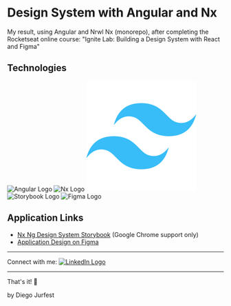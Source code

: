 <!-- Header -->
# Design System with Angular and Nx

<!-- Description -->
My result, using Angular and Nrwl Nx (monorepo), after completing the Rocketseat online course: "Ignite Lab: Building a Design System with React and Figma"

<!-- Technologies -->
## Technologies

![Angular Logo](https://cdn.jsdelivr.net/gh/devicons/devicon/icons/angularjs/angularjs-original.svg) ![Nx Logo](https://raw.githubusercontent.com/nrwl/nx/master/images/nx-logo.png) ![Tailwind CSS Logo](https://github.com/devicons/devicon/blob/v2.16.0/icons/tailwindcss/tailwindcss-original.svg) ![Storybook Logo](https://cdn.jsdelivr.net/gh/devicons/devicon/icons/storybook/storybook-original.svg) ![Figma Logo](https://cdn.jsdelivr.net/gh/devicons/devicon/icons/figma/figma-original.svg)

<!-- Application Links -->
## Application Links

- [Nx Ng Design System Storybook](https://635b1a669687bc9ada4c876d-uuhzrvullo.chromatic.com) (Google Chrome support only)
- [Application Design on Figma](https://www.figma.com/file/vRjQBHN8Frx6zejrfLlGu8/Untitled?node-id=1%3A2)

<!-- Footer -->
---

Connect with me: [![LinkedIn Logo](https://img.shields.io/static/v1?message=LinkedIn&logo=linkedin&label=&color=0077B5&logoColor=white&labelColor=&style=for-the-badge)](https://www.linkedin.com/in/diegojurfest/)

---

That's it! 🎉

by Diego Jurfest
